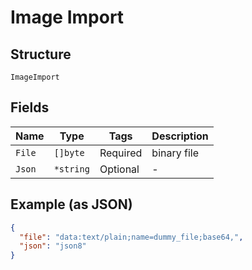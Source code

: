 
# Image Import

## Structure

`ImageImport`

## Fields

| Name | Type | Tags | Description |
|  --- | --- | --- | --- |
| `File` | `[]byte` | Required | binary file |
| `Json` | `*string` | Optional | - |

## Example (as JSON)

```json
{
  "file": "data:text/plain;name=dummy_file;base64,",
  "json": "json8"
}
```

